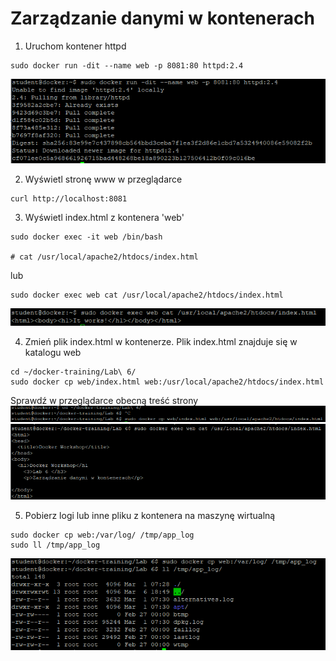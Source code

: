 # Zarządzanie danymi w kontenerach

1. Uruchom kontener httpd
```
sudo docker run -dit --name web -p 8081:80 httpd:2.4
```
![Docker](img/lab6_1.png)

2. Wyświetl stronę www w przeglądarce
```
curl http://localhost:8081
```

3. Wyświetl index.html z kontenera 'web'
```
sudo docker exec -it web /bin/bash

# cat /usr/local/apache2/htdocs/index.html
```
lub
```
sudo docker exec web cat /usr/local/apache2/htdocs/index.html
```
![Docker](img/lab6_2.png)

4. Zmień plik index.html w kontenerze. Plik index.html znajduje się w katalogu web
```
cd ~/docker-training/Lab\ 6/
sudo docker cp web/index.html web:/usr/local/apache2/htdocs/index.html
```
Sprawdź w przeglądarce obecną treść strony
![Docker](img/Lab6_3.png)
![Docker](img/Lab6_4.png)

5. Pobierz logi lub inne pliku z kontenera na maszynę wirtualną
```
sudo docker cp web:/var/log/ /tmp/app_log
sudo ll /tmp/app_log
```
![Docker](img/Lab6_5.png)
